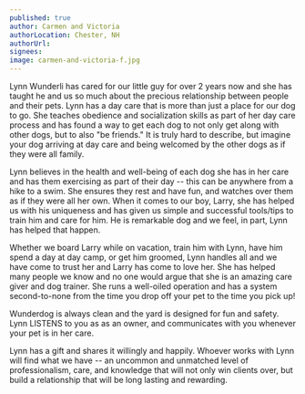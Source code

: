 ```yaml
---
published: true
author: Carmen and Victoria
authorLocation: Chester, NH
authorUrl:
signees:
image: carmen-and-victoria-f.jpg
---
```


Lynn Wunderli has cared for our little guy for over 2 years now and she has taught he and us so much about the precious relationship between people and their pets. Lynn has a day care that is more than just a place for our dog to go. She teaches obedience and socialization skills as part of her day care process and has found a way to get each dog to not only get along with other dogs, but to also "be friends." It is truly hard to describe, but imagine your dog arriving at day care and being welcomed by the other dogs as if they were all family.

Lynn believes in the health and well-being of each dog she has in her care and has them exercising as part of their day -- this can be anywhere from a hike to a swim. She ensures they rest and have fun, and watches over them as if they were all her own. When it comes to our boy, Larry, she has helped us with his uniqueness and has given us simple and successful tools/tips to train him and care for him. He is remarkable dog and we feel, in part, Lynn has helped that happen.

Whether we board Larry while on vacation, train him with Lynn, have him spend a day at day camp, or get him groomed, Lynn handles all and we have come to trust her and Larry has come to love her. She has helped many people we know and no one would argue that she is an amazing care giver and dog trainer. She runs a well-oiled operation and has a system second-to-none from the time you drop off your pet to the time you pick up!

Wunderdog is always clean and the yard is designed for fun and safety. Lynn LISTENS to you as as an owner, and communicates with you whenever your pet is in her care.

Lynn has a gift and shares it willingly and happily. Whoever works with Lynn will find what we have -- an uncommon and unmatched level of professionalism, care, and knowledge that will not only win clients over, but build a relationship that will be long lasting and rewarding.
